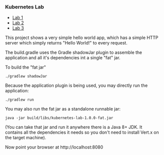 ### Kubernetes Lab

- [Lab 1](Lab-1.md)
- [Lab 2](Lab-2.md)
- [Lab 3](Lab-3.md)


This project shows a very simple hello world app, which has a simple HTTP server which simply returns "Hello World!" to every request.

The build.gradle uses the Gradle shadowJar plugin to assemble the application and all it's dependencies int a single "fat" jar.

To build the "fat jar"

    ./gradlew shadowJar

Because the application plugin is being used, you may directly run the application:

    ./gradlew run

You may also run the fat jar as a standalone runnable jar:

    java -jar build/libs/kubernetes-lab-1.0.0-fat.jar

(You can take that jar and run it anywhere there is a Java 8+ JDK. It contains all the dependencies it needs so you don't need to install Vert.x on the target machine).

Now point your browser at http://localhost:8080
